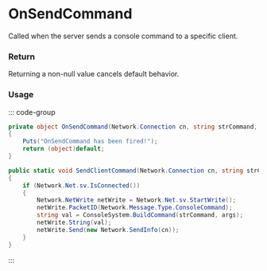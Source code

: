 # OnSendCommand
<Badge type="info" text="Server"/>[<Badge type="danger" text="Carbon Compatible"/>](https://github.com/CarbonCommunity/Carbon)[<Badge type="warning" text="Oxide Compatible"/>](https://github.com/OxideMod/Oxide.Rust)
Called when the server sends a console command to a specific client.

### Return
Returning a non-null value cancels default behavior.

### Usage
::: code-group
```csharp [Example]
private object OnSendCommand(Network.Connection cn, string strCommand, System.Object[] args)
{
	Puts("OnSendCommand has been fired!");
	return (object)default;
}
```
```csharp [Source — Assembly-CSharp @ ConsoleNetwork]
public static void SendClientCommand(Network.Connection cn, string strCommand, params object[] args)
{
	if (Network.Net.sv.IsConnected())
	{
		Network.NetWrite netWrite = Network.Net.sv.StartWrite();
		netWrite.PacketID(Network.Message.Type.ConsoleCommand);
		string val = ConsoleSystem.BuildCommand(strCommand, args);
		netWrite.String(val);
		netWrite.Send(new Network.SendInfo(cn));
	}
}

```
:::
